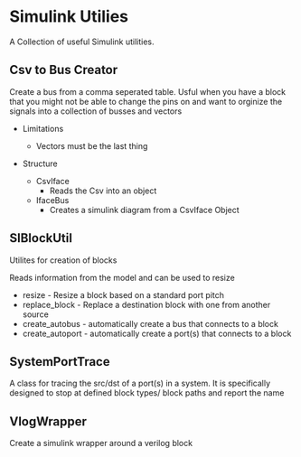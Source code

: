 # Simulink Utilies
A Collection of useful Simulink utilities.


## Csv to Bus Creator

Create a bus from a comma seperated table. Usful when you have a block that you might not be able to change the pins on and want to orginize the signals into a collection of busses and vectors

* Limitations
   * Vectors must be the last thing
   

* Structure
  * CsvIface
    * Reads the Csv into an object
  * IfaceBus
    * Creates a simulink diagram from a CsvIface Object

## SlBlockUtil

Utilites for creation of blocks

Reads information from the model and can be used to resize
* resize - Resize a block based on a standard port pitch
* replace_block - Replace a destination block with one from another source
* create_autobus - automatically create a bus that connects to a block
* create_autoport - automatically create a port(s) that connects to a block



## SystemPortTrace

A class for tracing the src/dst of a port(s) in a system. It is specifically designed to stop at defined block types/ block paths and report the name

## VlogWrapper

Create a simulink wrapper around a verilog block
